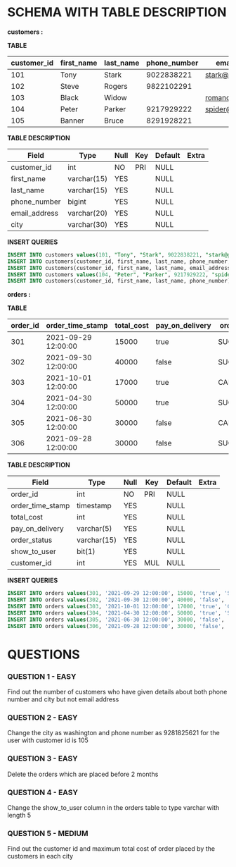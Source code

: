 # **SCHEMA WITH TABLE DESCRIPTION**

**customers :**

**TABLE**

| customer_id | first_name | last_name | phone_number | email_address      | city       |
| ----------- | ---------- | --------- | ------------ | ------------------ | ---------- |
| 101         | Tony       | Stark     | 9022838221   | stark@gmail.com    | WASHINGTON |
| 102         | Steve      | Rogers    | 9822102291   |                    | NEW YORK   |
| 103         | Black      | Widow     |              | romanoff@gmail.com | CHICAGO    |
| 104         | Peter      | Parker    | 9217929222   | spider@gmail.com   | NEW YORK   |
| 105         | Banner     | Bruce     | 8291928221   |                    |            |

**TABLE DESCRIPTION**

| Field         | Type        | Null | Key | Default | Extra |
| ------------- | ----------- | ---- | --- | ------- | ----- |
| customer_id   | int         | NO   | PRI | NULL    |       |
| first_name    | varchar(15) | YES  |     | NULL    |       |
| last_name     | varchar(15) | YES  |     | NULL    |       |
| phone_number  | bigint      | YES  |     | NULL    |       |
| email_address | varchar(20) | YES  |     | NULL    |       |
| city          | varchar(30) | YES  |     | NULL    |       |

**INSERT QUERIES**

```sql
INSERT INTO customers values(101, "Tony", "Stark", 9022838221, "stark@gmail.com", "WASHINGTON");
INSERT INTO customers(customer_id, first_name, last_name, phone_number, city) values(102, "Steve", "Rogers", 9822102291, "NEW YORK");
INSERT INTO customers(customer_id, first_name, last_name, email_address, city) values(103, "Black", "Widow", "romanoff@gmail.com", "CHICAGO");
INSERT INTO customers values(104, "Peter", "Parker", 9217929222, "spider@gmail.com", "NEW YORK");
INSERT INTO customers(customer_id, first_name, last_name, phone_number) values(105, "Banner", "Bruce", 8291928221);
```

**orders :**

**TABLE**

| order_id | order_time_stamp    | total_cost | pay_on_delivery | order_status | show_to_user | customer_id |
| -------- | ------------------- | ---------- | --------------- | ------------ | ------------ | ----------- |
| 301      | 2021-09-29 12:00:00 | 15000      | true            | SUCCESSFUL   | 1            | 101         |
| 302      | 2021-09-30 12:00:00 | 40000      | false           | SUCCESSFUL   | 1            | 102         |
| 303      | 2021-10-01 12:00:00 | 17000      | true            | CANCELED     | 0            | 101         |
| 304      | 2021-04-30 12:00:00 | 50000      | true            | SUCCESSFUL   | 1            | 103         |
| 305      | 2021-06-30 12:00:00 | 30000      | false           | CANCELED     | 1            | 105         |
| 306      | 2021-09-28 12:00:00 | 30000      | false           | SUCCESSFUL   | 1            | 104         |

**TABLE DESCRIPTION**

| Field            | Type        | Null | Key | Default | Extra |
| ---------------- | ----------- | ---- | --- | ------- | ----- |
| order_id         | int         | NO   | PRI | NULL    |       |
| order_time_stamp | timestamp   | YES  |     | NULL    |       |
| total_cost       | int         | YES  |     | NULL    |       |
| pay_on_delivery  | varchar(5)  | YES  |     | NULL    |       |
| order_status     | varchar(15) | YES  |     | NULL    |       |
| show_to_user     | bit(1)      | YES  |     | NULL    |       |
| customer_id      | int         | YES  | MUL | NULL    |       |

**INSERT QUERIES**

```sql
INSERT INTO orders values(301, '2021-09-29 12:00:00', 15000, 'true', 'SUCCESSFUL', 1, 101);
INSERT INTO orders values(302, '2021-09-30 12:00:00', 40000, 'false', 'SUCCESSFUL', 1, 102);
INSERT INTO orders values(303, '2021-10-01 12:00:00', 17000, 'true', 'CANCELED', 0, 101);
INSERT INTO orders values(304, '2021-04-30 12:00:00', 50000, 'true', 'SUCCESSFUL', 1, 103);
INSERT INTO orders values(305, '2021-06-30 12:00:00', 30000, 'false', 'CANCELED', 1, 105);
INSERT INTO orders values(306, '2021-09-28 12:00:00', 30000, 'false', 'SUCCESSFUL', 1, 104);
```

# **QUESTIONS**

### **QUESTION 1 - EASY**

Find out the number of customers who have given details about both phone number and city but not email address

### **QUESTION 2 - EASY**

Change the city as washington and phone number as 9281825621 for the user with customer id is 105

### **QUESTION 3 - EASY**

Delete the orders which are placed before 2 months

### **QUESTION 4 - EASY**

Change the show_to_user column in the orders table to type varchar with length 5

### **QUESTION 5 - MEDIUM**

Find out the customer id and maximum total cost of order placed by the customers in each city
